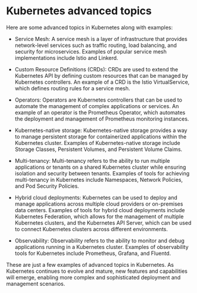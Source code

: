 # Kubernetes advanced topics
Here are some advanced topics in Kubernetes along with examples:

* Service Mesh: A service mesh is a layer of infrastructure that provides network-level services such as traffic routing, load balancing, and security for microservices. Examples of popular service mesh implementations include Istio and Linkerd.

* Custom Resource Definitions (CRDs): CRDs are used to extend the Kubernetes API by defining custom resources that can be managed by Kubernetes controllers. An example of a CRD is the Istio VirtualService, which defines routing rules for a service mesh.

* Operators: Operators are Kubernetes controllers that can be used to automate the management of complex applications or services. An example of an operator is the Prometheus Operator, which automates the deployment and management of Prometheus monitoring instances.

* Kubernetes-native storage: Kubernetes-native storage provides a way to manage persistent storage for containerized applications within the Kubernetes cluster. Examples of Kubernetes-native storage include Storage Classes, Persistent Volumes, and Persistent Volume Claims.

* Multi-tenancy: Multi-tenancy refers to the ability to run multiple applications or tenants on a shared Kubernetes cluster while ensuring isolation and security between tenants. Examples of tools for achieving multi-tenancy in Kubernetes include Namespaces, Network Policies, and Pod Security Policies.

* Hybrid cloud deployments: Kubernetes can be used to deploy and manage applications across multiple cloud providers or on-premises data centers. Examples of tools for hybrid cloud deployments include Kubernetes Federation, which allows for the management of multiple Kubernetes clusters, and the Kubernetes API Server, which can be used to connect Kubernetes clusters across different environments.

* Observability: Observability refers to the ability to monitor and debug applications running in a Kubernetes cluster. Examples of observability tools for Kubernetes include Prometheus, Grafana, and Fluentd.

These are just a few examples of advanced topics in Kubernetes. As Kubernetes continues to evolve and mature, new features and capabilities will emerge, enabling more complex and sophisticated deployment and management scenarios.